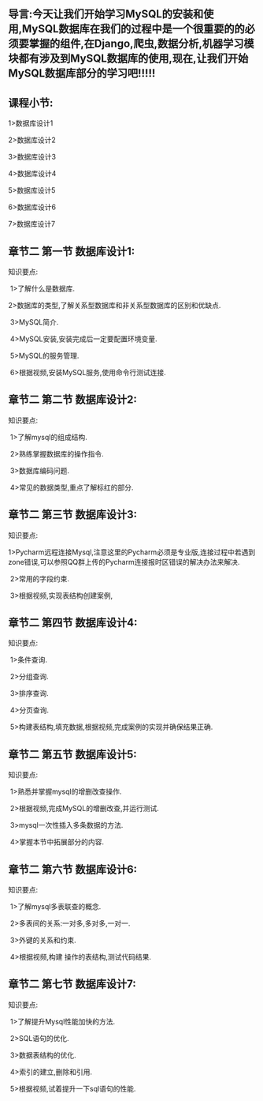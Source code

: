 ## 导言:今天让我们开始学习MySQL的安装和使用,MySQL数据库在我们的过程中是一个很重要的的必须要掌握的组件,在Django,爬虫,数据分析,机器学习模块都有涉及到MySQL数据库的使用,现在,让我们开始MySQL数据库部分的学习吧!!!!!

## 课程小节:  
1>数据库设计1

2>数据库设计2

3>数据库设计3

4>数据库设计4

5>数据库设计5

6>数据库设计6

7>数据库设计7

## 章节二  第一节 数据库设计1:
   知识要点:

​        1>了解什么是数据库.

​        2>数据库的类型,了解关系型数据库和非关系型数据库的区别和优缺点.

​        3>MySQL简介.

​        4>MySQL安装,安装完成后一定要配置环境变量.

​        5>MySQL的服务管理.

​        6>根据视频,安装MySQL服务,使用命令行测试连接.

## 章节二  第二节 数据库设计2:
   知识要点:

​        1>了解mysql的组成结构.

​        2>熟练掌握数据库的操作指令.

​        3>数据库编码问题.

​        4>常见的数据类型,重点了解标红的部分.

## 章节二  第三节 数据库设计3:
   知识要点:

​        1>Pycharm远程连接Mysql,注意这里的Pycharm必须是专业版,连接过程中若遇到zone错误,可以参照QQ群上传的Pycharm连接报时区错误的解决办法来解决.

​        2>常用的字段约束.

​        3>根据视频,实现表结构创建案例,

## 章节二  第四节 数据库设计4:
   知识要点:

​        1>条件查询.

​        2>分组查询.

​        3>排序查询.

​        4>分页查询.

​        5>构建表结构,填充数据,根据视频,完成案例的实现并确保结果正确.

## 章节二  第五节 数据库设计5:
   知识要点:

​        1>熟悉并掌握mysql的增删改查操作.

​        2>根据视频,完成MySQL的增删改查,并运行测试.

​        3>mysql一次性插入多条数据的方法.

​        4>掌握本节中拓展部分的内容.

## 章节二  第六节 数据库设计6:
   知识要点:

​        1>了解mysql多表联查的概念.

​        2>多表间的关系:一对多,多对多,一对一.

​        3>外键的关系和约束.

​        4>根据视频,构建 操作的表结构,测试代码结果.

## 章节二  第七节 数据库设计7:
   知识要点:

​        1>了解提升Mysql性能加快的方法.

​        2>SQL语句的优化.

​        3>数据表结构的优化.

​        4>索引的建立,删除和引用.

​        5>根据视频,试着提升一下sql语句的性能.